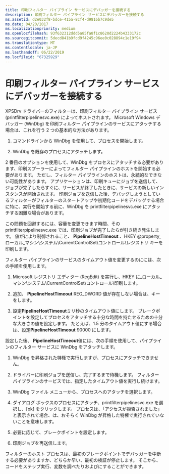 ```yaml
---
title: 印刷フィルター パイプライン サービスにデバッガーを接続する
description: 印刷フィルター パイプライン サービスにデバッガーを接続する
ms.assetid: d2e032f8-bdce-415a-8cf4-d9816b7c9de5
ms.date: 04/20/2017
ms.localizationpriority: medium
ms.openlocfilehash: 93f632312ddd5a85fa8f1c8620d2224b4333172c
ms.sourcegitcommit: 5decd841b9fcd9f4245c96ee0c028894c1e19f94
ms.translationtype: MT
ms.contentlocale: ja-JP
ms.lasthandoff: 06/22/2019
ms.locfileid: "67325929"
---
```

# <a name="attaching-a-debugger-to-the-print-filter-pipeline-service"></a>印刷フィルター パイプライン サービスにデバッガーを接続する


XPSDrv ドライバーのフィルターは、印刷フィルター パイプライン サービス (printfilterpipelinesvc.exe) によってホストされます。 Microsoft Windows デバッガー (WinDbg) を印刷フィルター パイプラインのサービスにアタッチする場合は、これを行う 2 つの基本的な方法があります。

1.  コマンドラインから WinDbg を使用して、プロセスを開始します。

2.  WinDbg を既存のプロセスにアタッチします。

2 番目のオプションを使用して、WinDbg をプロセスにアタッチする必要があります、印刷スプーラーによってフィルター パイプラインのホストを開始する必要があります。 ただし、フィルター パイプラインのホストは、永続的なできない可能性があります。 アプリケーションは、印刷キューにジョブを送信して、ジョブが完了したらすぐに、サービスが終了したときに、サービスの新しいインスタンスが開始されます。 印刷ジョブを送信した後、デバッグしようとしているフィルターがフィルターのスタートアップや初期化コードをデバッグする場合に特に、実行を開始する前に、WinDbg を printfilterpipelinesvc.exe にアタッチする困難な場合があります。

この問題を回避するには、容量を変更できます時間、その printfilterpipelinesvc.exe では、印刷ジョブが完了したらが引き続き発生します。 値がにより制御されること、 **PipelineHostTimeout** 、HKEY @property\_ローカル\_マシン\\システム\\CurrentControlSet\\コントロール\\レジストリ キーを印刷します。

フィルター パイプラインのサービスのタイムアウト値を変更するのにには、次の手順を使用します。

1.  Microsoft レジストリ エディター (RegEdit) を実行し、HKEY に\_ローカル\_マシン\\システム\\CurrentControlSet\\コントロール\\印刷します。

2.  追加、 **PipelineHostTimeout** REG\_DWORD 値が存在しない場合は、キーをします。

3.  設定**PipelineHostTimeout**ミリ秒のタイムアウト値にします。 ブレークポイントを設定してプロセスをアタッチする十分な時間を持たせるための十分な大きさの値を設定します。 たとえば、1.5 分のタイムアウト値にする場合は、設定**PipelineHostTimeout** 90000 にします。

設定した後、 **PipelineHostTimeout**値には、次の手順を使用して、パイプラインのフィルター サービスに WinDbg をアタッチします。

1.  WinDbg を昇格された特権で実行しますが、プロセスにアタッチできません。

2.  ドライバーに印刷ジョブを送信し、完了するまで待機します。 フィルター パイプラインのサービスでは、指定したタイムアウト値を実行し続けます。

3.  WinDbg ファイル メニューから、プロセスへのアタッチを選択します。

4.  ダイアログ ボックスのプロセスにアタッチ、printfilterpipelinesvc.exe を選択し、[ok] をクリックします。 プロセスは、「アクセスが拒否されました」と表示されて場合、は、おそらく WinDbg が昇格した特権で実行されていないことを意味します。

5.  必要に応じて、ブレークポイントを設定します。

6.  印刷ジョブを再送信します。

フィルターのホスト プロセスは、最初のブレークポイントでデバッガーを中断する必要がありますか、どちらか早い、最初の検証が停止します。 そこから、コードをステップ実行、変数を調べたりおよびにすることができます。

 

 




